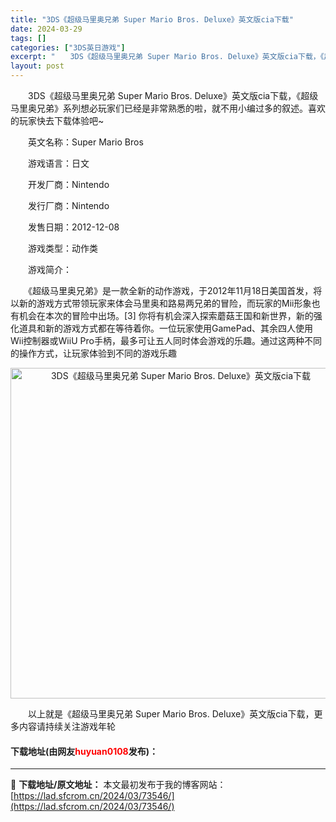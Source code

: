 ```yaml
---
title: "3DS《超级马里奥兄弟 Super Mario Bros. Deluxe》英文版cia下载"
date: 2024-03-29
tags: []
categories: ["3DS英日游戏"]
excerpt: "　　3DS《超级马里奥兄弟 Super Mario Bros. Deluxe》英文版cia下载，《超级马里奥兄弟》系列想必玩家们已经是非常熟悉的啦，就不用小编过多的叙述。喜欢的玩家快去下载体验吧~ 　　英文名称：Super Mario Bros 　　游戏语言：日文 　　开发厂商：Nintendo 　&hellip;"
layout: post
---
```


 <p>　　3DS《超级马里奥兄弟 Super Mario Bros. Deluxe》英文版cia下载，《超级马里奥兄弟》系列想必玩家们已经是非常熟悉的啦，就不用小编过多的叙述。喜欢的玩家快去下载体验吧~</p> <p>　　英文名称：Super Mario Bros</p> <p>　　游戏语言：日文</p> <p>　　开发厂商：Nintendo</p> <p>　　发行厂商：Nintendo</p> <p>　　发售日期：2012-12-08</p> <p>　　游戏类型：动作类</p> <p>　　游戏简介：</p> <p>　　《超级马里奥兄弟》是一款全新的动作游戏，于2012年11月18日美国首发，将以新的游戏方式带领玩家来体会马里奥和路易两兄弟的冒险，而玩家的Mii形象也有机会在本次的冒险中出场。[3] 你将有机会深入探索蘑菇王国和新世界，新的强化道具和新的游戏方式都在等待着你。一位玩家使用GamePad、其余四人使用Wii控制器或WiiU Pro手柄，最多可让五人同时体会游戏的乐趣。通过这两种不同的操作方式，让玩家体验到不同的游戏乐趣</p> <p align="center"><img align="" border="0" src="https://lad.sfcrom.cn/wp-content/uploads/2024/03/20240329_660632c96b1c4.jpg" width="529" alt="3DS《超级马里奥兄弟 Super Mario Bros. Deluxe》英文版cia下载" /></p> <p>　　以上就是《超级马里奥兄弟 Super Mario Bros. Deluxe》英文版cia下载，更多内容请持续关注游戏年轮</p> <p><h4>下载地址(由网友<font color="red">huyuan0108</font>发布)：</h4></p> 

---
📖 **下载地址/原文地址：** 本文最初发布于我的博客网站：[https://lad.sfcrom.cn/2024/03/73546/](https://lad.sfcrom.cn/2024/03/73546/)
